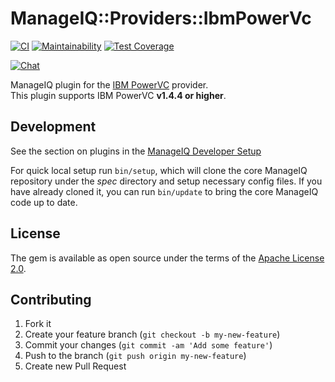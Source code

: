 # ManageIQ::Providers::IbmPowerVc

[![CI](https://github.com/ManageIQ/manageiq-providers-ibm_power_vc/actions/workflows/ci.yaml/badge.svg)](https://github.com/ManageIQ/manageiq-providers-ibm_power_vc/actions/workflows/ci.yaml)
[![Maintainability](https://api.codeclimate.com/v1/badges/ca08315939e0235081cb/maintainability)](https://codeclimate.com/github/ManageIQ/manageiq-providers-ibm_power_vc/maintainability)
[![Test Coverage](https://api.codeclimate.com/v1/badges/ca08315939e0235081cb/test_coverage)](https://codeclimate.com/github/ManageIQ/manageiq-providers-ibm_power_vc/test_coverage)

[![Chat](https://badges.gitter.im/Join%20Chat.svg)](https://gitter.im/ManageIQ/manageiq-providers-ibm_power_vc?utm_source=badge&utm_medium=badge&utm_campaign=pr-badge&utm_content=badge)

ManageIQ plugin for the [IBM PowerVC](https://www.ibm.com/products/powervc) provider.   
This plugin supports IBM PowerVC **v1.4.4 or higher**.

## Development

See the section on plugins in the [ManageIQ Developer Setup](http://manageiq.org/docs/guides/developer_setup/plugins)

For quick local setup run `bin/setup`, which will clone the core ManageIQ repository under the *spec* directory and setup necessary config files. If you have already cloned it, you can run `bin/update` to bring the core ManageIQ code up to date.

## License

The gem is available as open source under the terms of the [Apache License 2.0](http://www.apache.org/licenses/LICENSE-2.0).

## Contributing

1. Fork it
2. Create your feature branch (`git checkout -b my-new-feature`)
3. Commit your changes (`git commit -am 'Add some feature'`)
4. Push to the branch (`git push origin my-new-feature`)
5. Create new Pull Request
